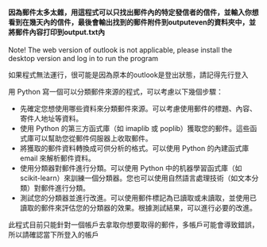 #### 因為郵件太多太雜，用這程式可以只找出郵件內的特定發信者的信件，並輸入你想看到在幾天內的信件，最後會輸出找到的郵件附件到outputeven的資料夾中，並將郵件內容打印到output.txt內

Note! The web version of outlook is not applicable, please install the desktop version and log in to run the program

如果程式無法運行，很可能是因為原本的outlook是登出狀態，請記得先行登入

用 Python 寫一個可以分類郵件來源的程式，可以考慮以下幾個步驟：

+ 先確定您想使用哪些資料來分類郵件來源。可以考慮使用郵件的標題、內容、寄件人地址等資料。
+ 使用 Python 的第三方函式庫（如 imaplib 或 poplib）獲取您的郵件。這些函式庫可以幫助您從郵件伺服器上收取郵件。
+ 將獲取的郵件資料轉換成可供分析的格式。可以使用 Python 的內建函式庫 email 來解析郵件資料。
+ 使用分類器對郵件進行分類。可以使用 Python 中的机器學習函式庫（如 scikit-learn）來訓練一個分類器。您也可以使用自然語言處理技術（如文本分類）對郵件進行分類。
+ 測試您的分類器並進行改進。可以使用郵件標記為已讀取或未讀取，並使用已讀取的郵件來評估您的分類器的效果。根據測試結果，可以進行必要的改進。

此程式目前只能針對一個帳戶去拿取你想要取得的郵件，多帳戶可能會導致錯誤，所以請確認當下所登入的帳戶
